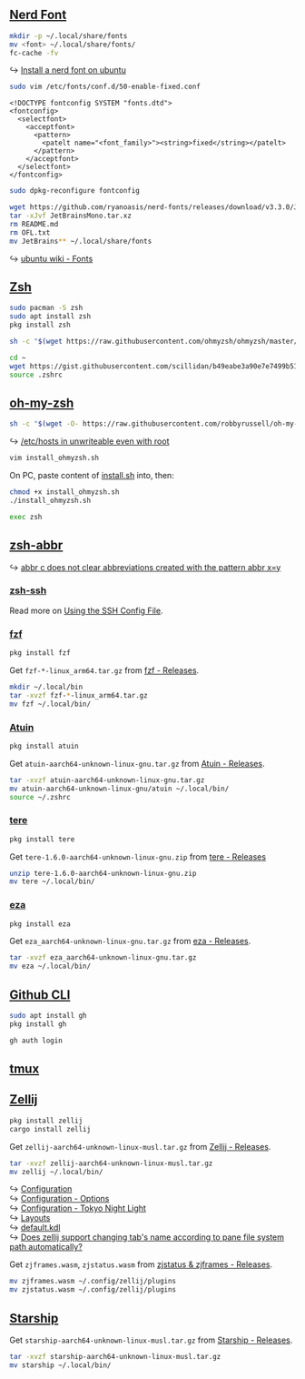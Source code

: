 ## [Nerd Font](http://nerdfonts.com/)

```sh
mkdir -p ~/.local/share/fonts
mv <font> ~/.local/share/fonts/
fc-cache -fv
```

↪ [Install a nerd font on ubuntu](https://gist.github.com/matthewjberger/7dd7e079f282f8138a9dc3b045ebefa0)

```sh
sudo vim /etc/fonts/conf.d/50-enable-fixed.conf
```

```
<!DOCTYPE fontconfig SYSTEM "fonts.dtd">
<fontconfig>
  <selectfont>
    <acceptfont>
      <pattern>
        <patelt name="<font_family>"><string>fixed</string></patelt>
      </pattern>
    </acceptfont>
  </selectfont>
</fontconfig>
```

```sh
sudo dpkg-reconfigure fontconfig
```

```sh
wget https://github.com/ryanoasis/nerd-fonts/releases/download/v3.3.0/JetBrainsMono.tar.xz
tar -xJvf JetBrainsMono.tar.xz
rm README.md
rm OFL.txt
mv JetBrains** ~/.local/share/fonts
```

↪ [ubuntu wiki - Fonts](https://wiki.ubuntu.com/Fonts)

## [Zsh](https://www.zsh.org/)

```sh
sudo pacman -S zsh
sudo apt install zsh
pkg install zsh
```

```sh
sh -c "$(wget https://raw.githubusercontent.com/ohmyzsh/ohmyzsh/master/tools/install.sh -O -)"
```

```sh
cd ~
wget https://gist.githubusercontent.com/scillidan/b49eabe3a90e7e7499b5155af7f36480/raw/1ad03938633a16651b311e4a6108ed40152110f8/.zshrc_mini -O .zshrc
source .zshrc
```

## [oh-my-zsh](https://ohmyz.sh)

```sh
sh -c "$(wget -O- https://raw.githubusercontent.com/robbyrussell/oh-my-zsh/master/tools/install.sh)"
```

↪ [/etc/hosts in unwriteable even with root](reddit.com/r/termux/comments/18sz5a1/etchosts_in_unwriteable_even_with_root/)

```sh
vim install_ohmyzsh.sh
```

On PC, paste content of [install.sh](https://raw.githubusercontent.com/robbyrussell/oh-my-zsh/master/tools/install.sh) into, then:

```sh
chmod +x install_ohmyzsh.sh
./install_ohmyzsh.sh
```

```sh
exec zsh
```

## [zsh-abbr](https://github.com/olets/zsh-abbr)

↪ [abbr c does not clear abbreviations created with the pattern abbr x=y](https://github.com/olets/zsh-abbr/issues/88)

### [zsh-ssh](https://github.com/sunlei/zsh-ssh)

Read more on [Using the SSH Config File](https://linuxize.com/post/using-the-ssh-config-file/).

### [fzf](https://github.com/junegunn/fzf)

```sh
pkg install fzf
```

<!-- --8<-- [start:ubuntu-22-arm] -->
Get `fzf-*-linux_arm64.tar.gz` from [fzf - Releases](https://github.com/junegunn/fzf/releases).

```sh
mkdir ~/.local/bin
tar -xvzf fzf-*-linux_arm64.tar.gz
mv fzf ~/.local/bin/
```
<!-- --8<-- [end:ubuntu-22-arm] -->

### [Atuin](https://github.com/atuinsh/atuin)

```sh
pkg install atuin
```

<!-- --8<-- [start:ubuntu-22-arm] -->
Get `atuin-aarch64-unknown-linux-gnu.tar.gz` from [Atuin - Releases](https://github.com/atuinsh/atuin/releases).

```sh
tar -xvzf atuin-aarch64-unknown-linux-gnu.tar.gz
mv atuin-aarch64-unknown-linux-gnu/atuin ~/.local/bin/
source ~/.zshrc
```
<!-- --8<-- [end:ubuntu-22-arm] -->

### [tere](https://github.com/mgunyho/tere)

```sh
pkg install tere
```

<!-- --8<-- [start:ubuntu-22-arm] -->
Get `tere-1.6.0-aarch64-unknown-linux-gnu.zip` from [tere - Releases](https://github.com/mgunyho/tere/releases)

```sh
unzip tere-1.6.0-aarch64-unknown-linux-gnu.zip
mv tere ~/.local/bin/
```
<!-- --8<-- [end:ubuntu-22-arm] -->

### [eza](https://github.com/eza-community/eza)

```sh
pkg install eza
```

<!-- --8<-- [start:ubuntu-22-arm] -->
Get `eza_aarch64-unknown-linux-gnu.tar.gz` from [eza - Releases](https://github.com/eza-community/eza/releases).

```sh
tar -xvzf eza_aarch64-unknown-linux-gnu.tar.gz
mv eza ~/.local/bin/
```
<!-- --8<-- [end:ubuntu-22-arm] -->

## [Github CLI](https://cli.github.com/)

```sh
sudo apt install gh
pkg install gh
```

```sh
gh auth login
```

## [tmux](https://github.com/tmux/tmux)

## [Zellij](https://github.com/zellij-org/zellij)

```sh
pkg install zellij
cargo install zellij
```

<!-- --8<-- [start:ubuntu-22-arm] -->
Get `zellij-aarch64-unknown-linux-musl.tar.gz` from [Zellij - Releases](https://github.com/zellij-org/zellij/releases).

```sh
tar -xvzf zellij-aarch64-unknown-linux-musl.tar.gz
mv zellij ~/.local/bin/
```
<!-- --8<-- [end:ubuntu-22-arm] -->

↪ [Configuration](https://zellij.dev/documentation/configuration)  
↪ [Configuration - Options](https://zellij.dev/documentation/options)  
↪ [Configuration - Tokyo Night Light](https://zellij.dev/documentation/theme-gallery#tokyo-night-light)  
↪ [Layouts](https://zellij.dev/documentation/layouts)  
↪ [default.kdl](https://github.com/zellij-org/zellij/blob/main/zellij-utils/assets/config/default.kdl)  
↪ [Does zellij support changing tab's name according to pane file system path automatically?](https://www.reddit.com/r/zellij/comments/10skez0/does_zellij_support_changing_tabs_name_according/)

Get `zjframes.wasm`, `zjstatus.wasm` from [zjstatus & zjframes - Releases](https://github.com/dj95/zjstatus/releases).

```sh
mv zjframes.wasm ~/.config/zellij/plugins
mv zjstatus.wasm ~/.config/zellij/plugins
```

## [Starship](https://starship.rs/)

<!-- --8<-- [start:ubuntu-22-arm] -->
Get `starship-aarch64-unknown-linux-musl.tar.gz` from [Starship - Releases](https://github.com/starship/starship/releases).

```sh
tar -xvzf starship-aarch64-unknown-linux-musl.tar.gz
mv starship ~/.local/bin/
```
<!-- --8<-- [end:ubuntu-22-arm] -->